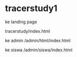 # tracerstudy1

ke landing page

tracerstudy/index.html

ke admin
/admin/html/index.html

ke siswa
/admin/siswa/index.html
